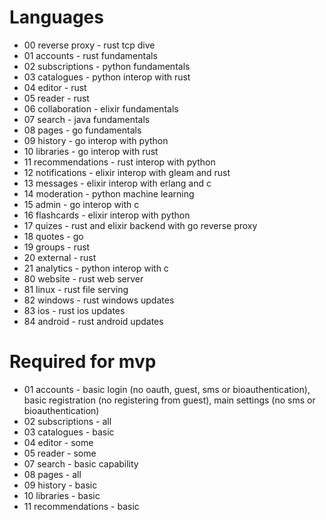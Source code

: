 # Languages
* 00 reverse proxy - rust tcp dive
* 01 accounts - rust fundamentals
* 02 subscriptions - python fundamentals
* 03 catalogues - python interop with rust
* 04 editor - rust
* 05 reader - rust
* 06 collaboration - elixir fundamentals
* 07 search - java fundamentals
* 08 pages - go fundamentals
* 09 history - go interop with python
* 10 libraries - go interop with rust
* 11 recommendations - rust interop with python
* 12 notifications - elixir interop with gleam and rust
* 13 messages - elixir interop with erlang and c
* 14 moderation - python machine learning
* 15 admin - go interop with c
* 16 flashcards - elixir interop with python
* 17 quizes - rust and elixir backend with go reverse proxy
* 18 quotes - go
* 19 groups - rust
* 20 external - rust
* 21 analytics - python interop with c
* 80 website - rust web server
* 81 linux - rust file serving
* 82 windows - rust windows updates
* 83 ios - rust ios updates
* 84 android - rust android updates

# Required for mvp
* 01 accounts - basic login (no oauth, guest, sms or bioauthentication), basic registration (no registering from guest), main settings (no sms or bioauthentication)
* 02 subscriptions - all
* 03 catalogues - basic
* 04 editor - some
* 05 reader - some
* 07 search - basic capability
* 08 pages - all
* 09 history - basic
* 10 libraries - basic
* 11 recommendations - basic
